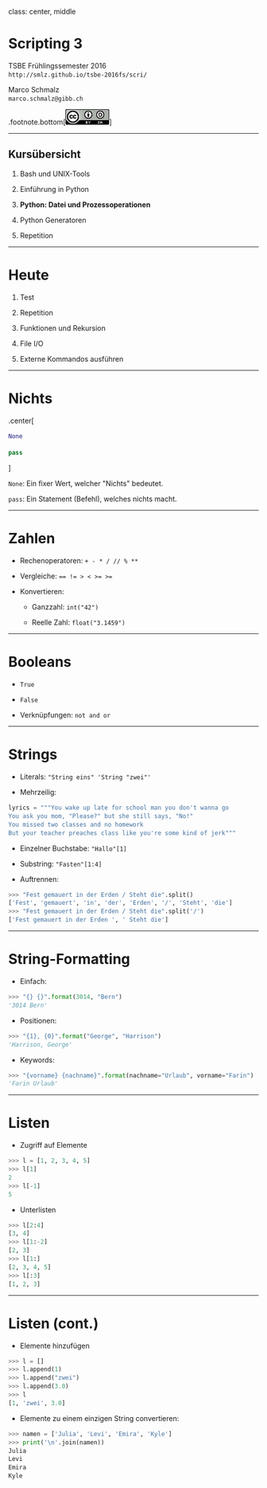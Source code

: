 class: center, middle
# Scripting 3

TSBE Frühlingssemester 2016  
`http://smlz.github.io/tsbe-2016fs/scri/`  

Marco Schmalz  
`marco.schmalz@gibb.ch`  
  
.footnote.bottom[<a rel="license" href="http://creativecommons.org/licenses/by-sa/4.0/"><img alt="Creative Commons License" style="border-width:0" src="/assets/cc88x31.png" /></a>]

---
## Kursübersicht

1. Bash und UNIX-Tools

2. Einführung in Python 

3. **Python: Datei und Prozessoperationen**

4. Python Generatoren

5. Repetition
---
# Heute

1. Test

2. Repetition

3. Funktionen und Rekursion

4. File I/O

5. Externe Kommandos ausführen

---
# Nichts

.center[
```python
None

pass
```
]


`None`: Ein fixer Wert, welcher "Nichts" bedeutet.

`pass`: Ein Statement (Befehl), welches nichts macht.

---

# Zahlen

* Rechenoperatoren: `+ - * / // % **`

* Vergleiche: `== != > < >= >=`

* Konvertieren: 

  * Ganzzahl: `int("42")`
  
  * Reelle Zahl: `float("3.1459")`
  
---

# Booleans

* `True`

* `False`

* Verknüpfungen: `not and or`

---
# Strings

* Literals: `"String eins" 'String "zwei"'`

* Mehrzeilig:
```python
lyrics = """You wake up late for school man you don't wanna go
You ask you mom, "Please?" but she still says, "No!"
You missed two classes and no homework
But your teacher preaches class like you're some kind of jerk"""
```
* Einzelner Buchstabe: `"Hallo"[1]`

* Substring: `"Fasten"[1:4]`

* Auftrennen:
```python
>>> "Fest gemauert in der Erden / Steht die".split()
['Fest', 'gemauert', 'in', 'der', 'Erden', '/', 'Steht', 'die']
>>> "Fest gemauert in der Erden / Steht die".split('/')
['Fest gemauert in der Erden ', ' Steht die']
```
---
# String-Formatting

* Einfach:
```python
>>> "{} {}".format(3014, "Bern")
'3014 Bern'
```

* Positionen:
```python
>>> "{1}, {0}".format("George", "Harrison")
'Harrison, George'
```

* Keywords:
```python
>>> "{vorname} {nachname}".format(nachname="Urlaub", vorname="Farin")
'Farin Urlaub'
```

---
# Listen

* Zugriff auf Elemente
```python
>>> l = [1, 2, 3, 4, 5]
>>> l[1]
2
>>> l[-1]
5
```

* Unterlisten
```python
>>> l[2:4]
[3, 4]
>>> l[1:-2]
[2, 3]
>>> l[1:]
[2, 3, 4, 5]
>>> l[:3]
[1, 2, 3]
```
---
# Listen (cont.)

* Elemente hinzufügen
```python
>>> l = []
>>> l.append(1)
>>> l.append("zwei")
>>> l.append(3.0)
>>> l
[1, 'zwei', 3.0]
```

* Elemente zu einem einzigen String convertieren:
```python
>>> namen = ['Julia', 'Levi', 'Emira', 'Kyle']
>>> print('\n'.join(namen))
Julia
Levi
Emira
Kyle
```
